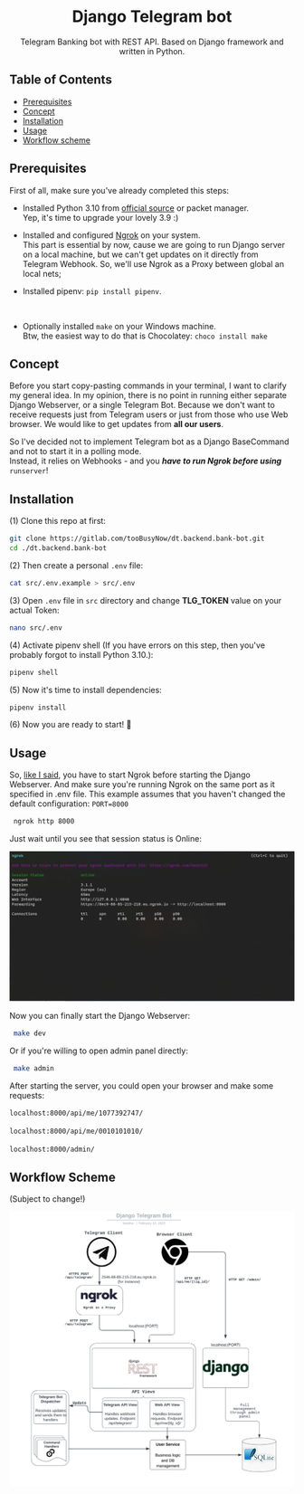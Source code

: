 <div align="center">
  <h1><strong>Django Telegram bot</strong></h1>
  <p>Telegram Banking bot with REST API. Based on Django framework and written in Python.</p>
</div>

## Table of Contents
- [Prerequisites](#prerequisites)
- [Concept](#concept)
- [Installation](#installation)
- [Usage](#usage)
- [Workflow scheme](#workflow-scheme)

## Prerequisites
First of all, make sure you've already completed this steps:
- Installed Python 3.10 from [official source](https://www.python.org/downloads/release/python-31010/) or packet manager. 
<br> Yep, it's time to upgrade your lovely 3.9 :)</br>


- Installed and configured [Ngrok](https://dashboard.ngrok.com/get-started/setup) on your system. 
<br>This part is essential by now, cause we are going to run Django server on a local machine, but we can't get updates on it directly from Telegram Webhook. So, we'll use Ngrok as a Proxy between global an local nets; </br>

- Installed pipenv: `pip install pipenv`.
<br>

- Optionally installed `make` on your Windows machine. 
<br> Btw, the easiest way to do that is Chocolatey: `choco install make`  </br>


## Concept
Before you start copy-pasting commands in your terminal, I want to clarify my general idea. In my opinion, there is no point in running either separate Django Webserver, or a single Telegram Bot. Because we don't want to receive requests just from Telegram users or just from those who use Web browser. We would like to get updates from <b>all our users</b>.

So I've decided not to implement Telegram bot as a Django BaseCommand and not to start it in a polling mode. <br>
Instead, it relies on Webhooks - and you <b><i>have to run Ngrok before using</b></i> `runserver`!  

## Installation

(1) Clone this repo at first:
```bash
git clone https://gitlab.com/tooBusyNow/dt.backend.bank-bot.git
cd ./dt.backend.bank-bot
```
(2) Then create a personal `.env` file:
```bash
cat src/.env.example > src/.env
```

(3) Open `.env` file in `src` directory and change <b>TLG_TOKEN</b> value on your actual Token:
```bash
nano src/.env
```

(4) Activate pipenv shell (If you have errors on this step, then you've probably forgot to install Python 3.10.):
```bash
pipenv shell
```

(5) Now it's time to install dependencies: 
```bash
pipenv install
```

(6) Now you are ready to start! 🚀

## Usage

So, [like I said](#concept), you have to start Ngrok before starting the Django Webserver.
And make sure you're running Ngrok on the same port as it specified in .env file. This example assumes that you haven't changed the default configuration: `PORT=8000` 

```bash
 ngrok http 8000
```

Just wait until you see that session status is Online: 

![Ngrok-example](/img/ngrok-example.png)

Now you can finally start the Django Webserver:
```bash
 make dev
```
Or if you're willing to open admin panel directly:
```bash
 make admin
```

After starting the server, you could open your browser and make some requests:<br>
```
localhost:8000/api/me/1077392747/

localhost:8000/api/me/0010101010/

localhost:8000/admin/
```

## Workflow Scheme

(Subject to change!)

![Workflow](/img/workflow.png)
